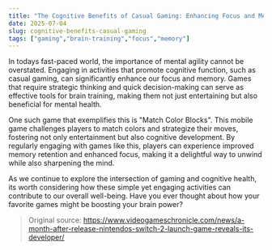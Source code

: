 ```yaml
---
title: "The Cognitive Benefits of Casual Gaming: Enhancing Focus and Memory"
date: 2025-07-04
slug: cognitive-benefits-casual-gaming
tags: ["gaming","brain-training","focus","memory"]
---
```


In todays fast-paced world, the importance of mental agility cannot be overstated. Engaging in activities that promote cognitive function, such as casual gaming, can significantly enhance our focus and memory. Games that require strategic thinking and quick decision-making can serve as effective tools for brain training, making them not just entertaining but also beneficial for mental health.

One such game that exemplifies this is "Match Color Blocks". This mobile game challenges players to match colors and strategize their moves, fostering not only entertainment but also cognitive development. By regularly engaging with games like this, players can experience improved memory retention and enhanced focus, making it a delightful way to unwind while also sharpening the mind.

As we continue to explore the intersection of gaming and cognitive health, its worth considering how these simple yet engaging activities can contribute to our overall well-being. Have you ever thought about how your favorite games might be boosting your brain power?
> Original source: https://www.videogameschronicle.com/news/a-month-after-release-nintendos-switch-2-launch-game-reveals-its-developer/